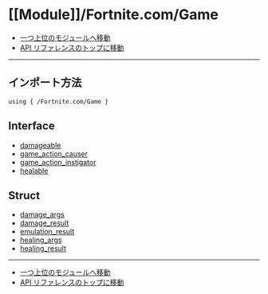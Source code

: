 # [[Module]]/Fortnite.com/Game

- [一つ上位のモジュールへ移動](../main.md)
- [API リファレンスのトップに移動](../../main.md)

---

## インポート方法

```verse
using { /Fortnite.com/Game }
```

## Interface

- [damageable](./I_damageable/main.md)
- [game_action_causer](./I_game_action_causer/main.md)
- [game_action_instigator](./I_game_action_instigator/main.md)
- [healable](./I_healable/main.md)

## Struct

- [damage_args](./S_damage_args/main.md)
- [damage_result](./S_damage_result/main.md)
- [emulation_result](./S_emulation_result/main.md)
- [healing_args](./S_healing_args/main.md)
- [healing_result](./S_healing_result/main.md)

---

- [一つ上位のモジュールへ移動](../main.md)
- [API リファレンスのトップに移動](../../main.md)
